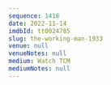 ```yaml
---
sequence: 1418
date: 2022-11-14
imdbId: tt0024785
slug: the-working-man-1933
venue: null
venueNotes: null
medium: Watch TCM
mediumNotes: null
---
```

